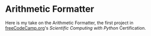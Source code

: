 # Arithmetic Formatter 

Here is my take on the Arithmetic Formatter, the first project in [freeCodeCamp.org](https://www.freecodecamp.org/learn/scientific-computing-with-python/scientific-computing-with-python-projects/polygon-area-calculator)'s *Scientific Computing with Python* Certification.